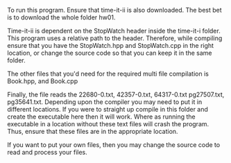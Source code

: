 To run this program. Ensure that time-it-ii is also downloaded. The best bet is to download the whole folder hw01.

Time-it-ii is dependent on the StopWatch header inside the time-it-i folder. This program uses a relative path to the header. Therefore, while compiling ensure that you have the StopWatch.hpp and StopWatch.cpp in the right location, or change the source code so that you can keep it in the same folder.

The other files that you'd need for the required multi file compilation is Book.hpp, and Book.cpp

Finally, the file reads the 22680-0.txt, 42357-0.txt, 64317-0.txt pg27507.txt, pg35641.txt. Depending upon the compiler you may need to put it in different locations. If you were to straight up compile in this folder and create the executable here then it will work. Where as running the executable in a location without these text files will crash the program. Thus, ensure that these files are in the appropriate location.

If you want to put your own files, then you may change the source code to read and process your files. 
